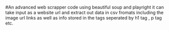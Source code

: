 #An advanced web scrapper code using beautiful soup and playright
it can take input as a website url and extract out data in csv fromats including the image url links
as well as info stored in the tags seperated by h1 tag , p tag etc.
